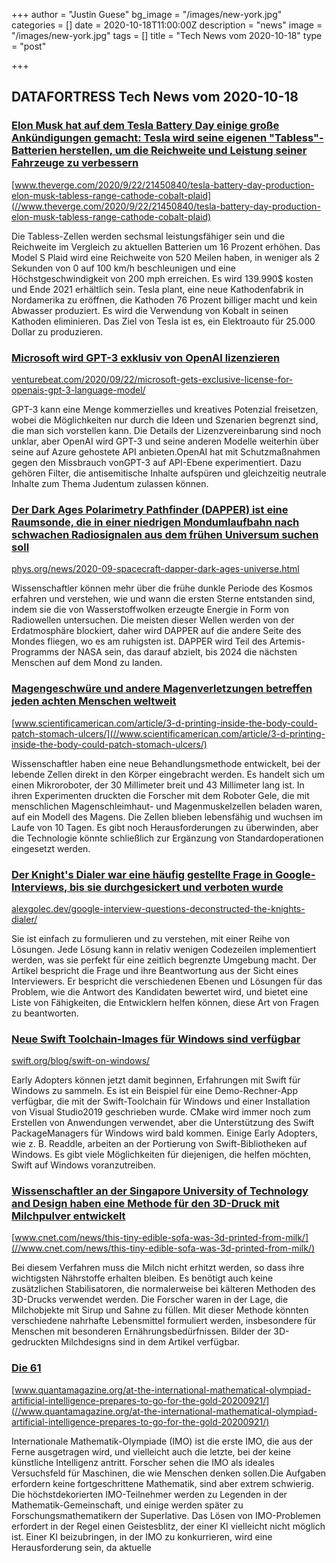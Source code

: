 +++
author = "Justin Guese"
bg_image = "/images/new-york.jpg"
categories = []
date = 2020-10-18T11:00:00Z
description = "news"
image = "/images/new-york.jpg"
tags = []
title = "Tech News vom 2020-10-18"
type = "post"

+++

        
## DATAFORTRESS Tech News vom 2020-10-18





### [Elon Musk hat auf dem Tesla Battery Day einige große Ankündigungen gemacht: Tesla wird seine eigenen "Tabless"-Batterien herstellen, um die Reichweite und Leistung seiner Fahrzeuge zu verbessern](//www.theverge.com/2020/9/22/21450840/tesla-battery-day-production-elon-musk-tabless-range-cathode-cobalt-plaid)


[www.theverge.com/2020/9/22/21450840/tesla-battery-day-production-elon-musk-tabless-range-cathode-cobalt-plaid](//www.theverge.com/2020/9/22/21450840/tesla-battery-day-production-elon-musk-tabless-range-cathode-cobalt-plaid)


Die Tabless-Zellen werden sechsmal leistungsfähiger sein und die Reichweite im Vergleich zu aktuellen Batterien um 16 Prozent erhöhen. Das Model S Plaid wird eine Reichweite von 520 Meilen haben, in weniger als 2 Sekunden von 0 auf 100 km/h beschleunigen und eine Höchstgeschwindigkeit von 200 mph erreichen. Es wird 139.990$ kosten und Ende 2021 erhältlich sein. Tesla plant, eine neue Kathodenfabrik in Nordamerika zu eröffnen, die Kathoden 76 Prozent billiger macht und kein Abwasser produziert. Es wird die Verwendung von Kobalt in seinen Kathoden eliminieren. Das Ziel von Tesla ist es, ein Elektroauto für 25.000 Dollar zu produzieren.


### [Microsoft wird GPT-3 exklusiv von OpenAI lizenzieren](//venturebeat.com/2020/09/22/microsoft-gets-exclusive-license-for-openais-gpt-3-language-model/)


[venturebeat.com/2020/09/22/microsoft-gets-exclusive-license-for-openais-gpt-3-language-model/](//venturebeat.com/2020/09/22/microsoft-gets-exclusive-license-for-openais-gpt-3-language-model/)


GPT-3 kann eine Menge kommerzielles und kreatives Potenzial freisetzen, wobei die Möglichkeiten nur durch die Ideen und Szenarien begrenzt sind, die man sich vorstellen kann. Die Details der Lizenzvereinbarung sind noch unklar, aber OpenAI wird GPT-3 und seine anderen Modelle weiterhin über seine auf Azure gehostete API anbieten.OpenAI hat mit Schutzmaßnahmen gegen den Missbrauch vonGPT-3 auf API-Ebene experimentiert. Dazu gehören Filter, die antisemitische Inhalte aufspüren und gleichzeitig neutrale Inhalte zum Thema Judentum zulassen können.


### [Der Dark Ages Polarimetry Pathfinder (DAPPER) ist eine Raumsonde, die in einer niedrigen Mondumlaufbahn nach schwachen Radiosignalen aus dem frühen Universum suchen soll](//phys.org/news/2020-09-spacecraft-dapper-dark-ages-universe.html)


[phys.org/news/2020-09-spacecraft-dapper-dark-ages-universe.html](//phys.org/news/2020-09-spacecraft-dapper-dark-ages-universe.html)


Wissenschaftler können mehr über die frühe dunkle Periode des Kosmos erfahren und verstehen, wie und wann die ersten Sterne entstanden sind, indem sie die von Wasserstoffwolken erzeugte Energie in Form von Radiowellen untersuchen. Die meisten dieser Wellen werden von der Erdatmosphäre blockiert, daher wird DAPPER auf die andere Seite des Mondes fliegen, wo es am ruhigsten ist. DAPPER wird Teil des Artemis-Programms der NASA sein, das darauf abzielt, bis 2024 die nächsten Menschen auf dem Mond zu landen.


### [Magengeschwüre und andere Magenverletzungen betreffen jeden achten Menschen weltweit](//www.scientificamerican.com/article/3-d-printing-inside-the-body-could-patch-stomach-ulcers/)


[www.scientificamerican.com/article/3-d-printing-inside-the-body-could-patch-stomach-ulcers/](//www.scientificamerican.com/article/3-d-printing-inside-the-body-could-patch-stomach-ulcers/)


Wissenschaftler haben eine neue Behandlungsmethode entwickelt, bei der lebende Zellen direkt in den Körper eingebracht werden. Es handelt sich um einen Mikroroboter, der 30 Millimeter breit und 43 Millimeter lang ist. In ihren Experimenten druckten die Forscher mit dem Roboter Gele, die mit menschlichen Magenschleimhaut- und Magenmuskelzellen beladen waren, auf ein Modell des Magens. Die Zellen blieben lebensfähig und wuchsen im Laufe von 10 Tagen. Es gibt noch Herausforderungen zu überwinden, aber die Technologie könnte schließlich zur Ergänzung von Standardoperationen eingesetzt werden.


### [Der Knight's Dialer war eine häufig gestellte Frage in Google-Interviews, bis sie durchgesickert und verboten wurde](//alexgolec.dev/google-interview-questions-deconstructed-the-knights-dialer/)


[alexgolec.dev/google-interview-questions-deconstructed-the-knights-dialer/](//alexgolec.dev/google-interview-questions-deconstructed-the-knights-dialer/)


Sie ist einfach zu formulieren und zu verstehen, mit einer Reihe von Lösungen. Jede Lösung kann in relativ wenigen Codezeilen implementiert werden, was sie perfekt für eine zeitlich begrenzte Umgebung macht. Der Artikel bespricht die Frage und ihre Beantwortung aus der Sicht eines Interviewers. Er bespricht die verschiedenen Ebenen und Lösungen für das Problem, wie die Antwort des Kandidaten bewertet wird, und bietet eine Liste von Fähigkeiten, die Entwicklern helfen können, diese Art von Fragen zu beantworten.


### [Neue Swift Toolchain-Images für Windows sind verfügbar](//swift.org/blog/swift-on-windows/)


[swift.org/blog/swift-on-windows/](//swift.org/blog/swift-on-windows/)


Early Adopters können jetzt damit beginnen, Erfahrungen mit Swift für Windows zu sammeln. Es ist ein Beispiel für eine Demo-Rechner-App verfügbar, die mit der Swift-Toolchain für Windows und einer Installation von Visual Studio2019 geschrieben wurde. CMake wird immer noch zum Erstellen von Anwendungen verwendet, aber die Unterstützung des Swift PackageManagers für Windows wird bald kommen. Einige Early Adopters, wie z. B. Readdle, arbeiten an der Portierung von Swift-Bibliotheken auf Windows. Es gibt viele Möglichkeiten für diejenigen, die helfen möchten, Swift auf Windows voranzutreiben.


### [Wissenschaftler an der Singapore University of Technology and Design haben eine Methode für den 3D-Druck mit Milchpulver entwickelt](//www.cnet.com/news/this-tiny-edible-sofa-was-3d-printed-from-milk/)


[www.cnet.com/news/this-tiny-edible-sofa-was-3d-printed-from-milk/](//www.cnet.com/news/this-tiny-edible-sofa-was-3d-printed-from-milk/)


Bei diesem Verfahren muss die Milch nicht erhitzt werden, so dass ihre wichtigsten Nährstoffe erhalten bleiben. Es benötigt auch keine zusätzlichen Stabilisatoren, die normalerweise bei kälteren Methoden des 3D-Drucks verwendet werden. Die Forscher waren in der Lage, die Milchobjekte mit Sirup und Sahne zu füllen. Mit dieser Methode könnten verschiedene nahrhafte Lebensmittel formuliert werden, insbesondere für Menschen mit besonderen Ernährungsbedürfnissen. Bilder der 3D-gedruckten Milchdesigns sind in dem Artikel verfügbar.


### [Die 61](//www.quantamagazine.org/at-the-international-mathematical-olympiad-artificial-intelligence-prepares-to-go-for-the-gold-20200921/)


[www.quantamagazine.org/at-the-international-mathematical-olympiad-artificial-intelligence-prepares-to-go-for-the-gold-20200921/](//www.quantamagazine.org/at-the-international-mathematical-olympiad-artificial-intelligence-prepares-to-go-for-the-gold-20200921/)


Internationale Mathematik-Olympiade (IMO) ist die erste IMO, die aus der Ferne ausgetragen wird, und vielleicht auch die letzte, bei der keine künstliche Intelligenz antritt. Forscher sehen die IMO als ideales Versuchsfeld für Maschinen, die wie Menschen denken sollen.Die Aufgaben erfordern keine fortgeschrittene Mathematik, sind aber extrem schwierig. Die höchstdekorierten IMO-Teilnehmer werden zu Legenden in der Mathematik-Gemeinschaft, und einige werden später zu Forschungsmathematikern der Superlative. Das Lösen von IMO-Problemen erfordert in der Regel einen Geistesblitz, der einer KI vielleicht nicht möglich ist. Einer KI beizubringen, in der IMO zu konkurrieren, wird eine Herausforderung sein, da aktuelle 